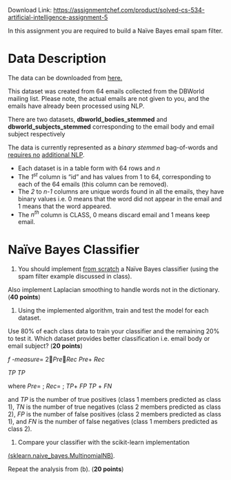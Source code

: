 Download Link: https://assignmentchef.com/product/solved-cs-534-artificial-intelligence-assignment-5
<br>



In this assignment you are required to build a Naïve Bayes email spam filter.




<h1>Data Description</h1>

The data can be downloaded from <a href="https://canvas.wpi.edu/files/1605424/download?download_frd=1">here</a><a href="https://canvas.wpi.edu/files/1605424/download?download_frd=1">.</a>

This dataset was created from 64 emails collected from the DBWorld mailing list. Please note, the actual emails are not given to you, and the emails have already been processed using NLP.

There are two datasets, <strong>dbworld_bodies_stemmed</strong> and <strong>dbworld_subjects_stemmed</strong> corresponding to the email body and email subject respectively

The data is currently represented as a <em>binary</em> <em>stemmed</em> bag-of-words and <u>requires no</u> <u>additional NLP</u>.

<ul>

 <li>Each dataset is in a table form with 64 rows and <em>n</em></li>

 <li>The <em>1<sup>st</sup></em> column is “id” and has values from 1 to 64, corresponding to each of the 64 emails (this column can be removed).</li>

 <li>The <em>2</em> to <em>n-1</em> columns are unique words found in all the emails, they have binary values i.e. 0 means that the word did not appear in the email and 1 means that the word appeared.</li>

 <li>The <em>n<sup>th</sup></em> column is CLASS, 0 means discard email and 1 means keep email.</li>

</ul>







<h1>Naïve Bayes Classifier</h1>

<ol>

 <li>You should implement <u>from scratch</u> a Naïve Bayes classifier (using the spam filter example discussed in class).</li>

</ol>

Also implement Laplacian smoothing to handle words not in the dictionary. (<strong>40 points</strong>)







<ol>

 <li>Using the implemented algorithm, train and test the model for each dataset.</li>

</ol>

Use 80% of each class data to train your classifier and the remaining 20% to test it.  Which dataset provides better classification i.e. email body or email subject? (<strong>20 points</strong>)




<em>f -measure</em>= 2<em>Pre</em><em>Rec Pre</em>+ <em>Rec</em>

<em>TP                      TP          </em>

where <em>Pre</em>= ;            <em>Rec</em>=    ; <em>TP</em>+ <em>FP         TP </em>+ <em>FN</em>




and <em>TP</em> is the number of true positives (class 1 members predicted as class 1),  <em>TN</em> is the number of true negatives (class 2 members predicted as class 2),  <em>FP</em> is the number of false positives (class 2 members predicted as class 1),  and <em>FN</em> is the number of false negatives (class 1 members predicted as class 2).




<ol>

 <li>Compare your     classifier          with     the       scikit-learn      implementation</li>

</ol>

<a href="https://scikit-learn.org/stable/modules/generated/sklearn.naive_bayes.MultinomialNB.html">(</a><a href="https://scikit-learn.org/stable/modules/generated/sklearn.naive_bayes.MultinomialNB.html">sklearn.naive_bayes.MultinomialNB</a><a href="https://scikit-learn.org/stable/modules/generated/sklearn.naive_bayes.MultinomialNB.html">)</a>.

Repeat the analysis from (b).  (<strong>20 points</strong>)


